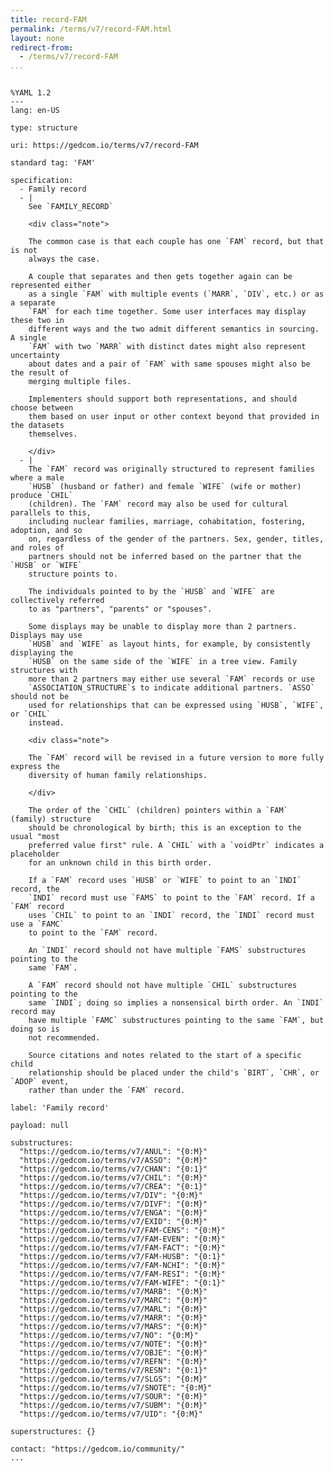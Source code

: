 ```yaml
---
title: record-FAM
permalink: /terms/v7/record-FAM.html
layout: none
redirect-from:
  - /terms/v7/record-FAM
...
```


```

%YAML 1.2
---
lang: en-US

type: structure

uri: https://gedcom.io/terms/v7/record-FAM

standard tag: 'FAM'

specification:
  - Family record
  - |
    See `FAMILY_RECORD`
    
    <div class="note">
    
    The common case is that each couple has one `FAM` record, but that is not
    always the case.
    
    A couple that separates and then gets together again can be represented either
    as a single `FAM` with multiple events (`MARR`, `DIV`, etc.) or as a separate
    `FAM` for each time together. Some user interfaces may display these two in
    different ways and the two admit different semantics in sourcing. A single
    `FAM` with two `MARR` with distinct dates might also represent uncertainty
    about dates and a pair of `FAM` with same spouses might also be the result of
    merging multiple files.
    
    Implementers should support both representations, and should choose between
    them based on user input or other context beyond that provided in the datasets
    themselves.
    
    </div>
  - |
    The `FAM` record was originally structured to represent families where a male
    `HUSB` (husband or father) and female `WIFE` (wife or mother) produce `CHIL`
    (children). The `FAM` record may also be used for cultural parallels to this,
    including nuclear families, marriage, cohabitation, fostering, adoption, and so
    on, regardless of the gender of the partners. Sex, gender, titles, and roles of
    partners should not be inferred based on the partner that the `HUSB` or `WIFE`
    structure points to.
    
    The individuals pointed to by the `HUSB` and `WIFE` are collectively referred
    to as "partners", "parents" or "spouses".
    
    Some displays may be unable to display more than 2 partners. Displays may use
    `HUSB` and `WIFE` as layout hints, for example, by consistently displaying the
    `HUSB` on the same side of the `WIFE` in a tree view. Family structures with
    more than 2 partners may either use several `FAM` records or use
    `ASSOCIATION_STRUCTURE`s to indicate additional partners. `ASSO` should not be
    used for relationships that can be expressed using `HUSB`, `WIFE`, or `CHIL`
    instead.
    
    <div class="note">
    
    The `FAM` record will be revised in a future version to more fully express the
    diversity of human family relationships.
    
    </div>
    
    The order of the `CHIL` (children) pointers within a `FAM` (family) structure
    should be chronological by birth; this is an exception to the usual "most
    preferred value first" rule. A `CHIL` with a `voidPtr` indicates a placeholder
    for an unknown child in this birth order.
    
    If a `FAM` record uses `HUSB` or `WIFE` to point to an `INDI` record, the
    `INDI` record must use `FAMS` to point to the `FAM` record. If a `FAM` record
    uses `CHIL` to point to an `INDI` record, the `INDI` record must use a `FAMC`
    to point to the `FAM` record.
    
    An `INDI` record should not have multiple `FAMS` substructures pointing to the
    same `FAM`.
    
    A `FAM` record should not have multiple `CHIL` substructures pointing to the
    same `INDI`; doing so implies a nonsensical birth order. An `INDI` record may
    have multiple `FAMC` substructures pointing to the same `FAM`, but doing so is
    not recommended.
    
    Source citations and notes related to the start of a specific child
    relationship should be placed under the child's `BIRT`, `CHR`, or `ADOP` event,
    rather than under the `FAM` record.

label: 'Family record'

payload: null

substructures:
  "https://gedcom.io/terms/v7/ANUL": "{0:M}"
  "https://gedcom.io/terms/v7/ASSO": "{0:M}"
  "https://gedcom.io/terms/v7/CHAN": "{0:1}"
  "https://gedcom.io/terms/v7/CHIL": "{0:M}"
  "https://gedcom.io/terms/v7/CREA": "{0:1}"
  "https://gedcom.io/terms/v7/DIV": "{0:M}"
  "https://gedcom.io/terms/v7/DIVF": "{0:M}"
  "https://gedcom.io/terms/v7/ENGA": "{0:M}"
  "https://gedcom.io/terms/v7/EXID": "{0:M}"
  "https://gedcom.io/terms/v7/FAM-CENS": "{0:M}"
  "https://gedcom.io/terms/v7/FAM-EVEN": "{0:M}"
  "https://gedcom.io/terms/v7/FAM-FACT": "{0:M}"
  "https://gedcom.io/terms/v7/FAM-HUSB": "{0:1}"
  "https://gedcom.io/terms/v7/FAM-NCHI": "{0:M}"
  "https://gedcom.io/terms/v7/FAM-RESI": "{0:M}"
  "https://gedcom.io/terms/v7/FAM-WIFE": "{0:1}"
  "https://gedcom.io/terms/v7/MARB": "{0:M}"
  "https://gedcom.io/terms/v7/MARC": "{0:M}"
  "https://gedcom.io/terms/v7/MARL": "{0:M}"
  "https://gedcom.io/terms/v7/MARR": "{0:M}"
  "https://gedcom.io/terms/v7/MARS": "{0:M}"
  "https://gedcom.io/terms/v7/NO": "{0:M}"
  "https://gedcom.io/terms/v7/NOTE": "{0:M}"
  "https://gedcom.io/terms/v7/OBJE": "{0:M}"
  "https://gedcom.io/terms/v7/REFN": "{0:M}"
  "https://gedcom.io/terms/v7/RESN": "{0:1}"
  "https://gedcom.io/terms/v7/SLGS": "{0:M}"
  "https://gedcom.io/terms/v7/SNOTE": "{0:M}"
  "https://gedcom.io/terms/v7/SOUR": "{0:M}"
  "https://gedcom.io/terms/v7/SUBM": "{0:M}"
  "https://gedcom.io/terms/v7/UID": "{0:M}"

superstructures: {}

contact: "https://gedcom.io/community/"
...

```
